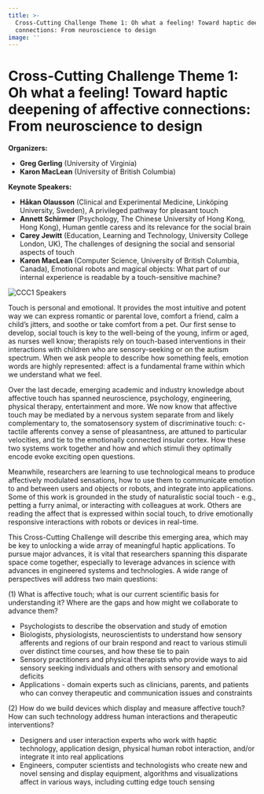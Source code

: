```yaml
---
title: >-
  Cross-Cutting Challenge Theme 1: Oh what a feeling! Toward haptic deepening of affective
  connections: From neuroscience to design
image: ''
---
```

# Cross-Cutting Challenge Theme 1: Oh what a feeling! Toward haptic deepening of affective connections: From neuroscience to design

**Organizers:**

* **Greg Gerling** (University of Virginia)
* **Karon MacLean** (University of British Columbia)

**Keynote Speakers:**

* **Håkan Olausson** (Clinical and Experimental Medicine, Linköping University, Sweden), A privileged pathway for pleasant touch
* **Annett Schirmer** (Psychology, The Chinese University of Hong Kong, Hong Kong), Human gentle caress and its relevance for the social brain
* **Carey Jewitt** (Education, Learning and Technology, University College London, UK), The challenges of designing the social and sensorial aspects of touch
* **Karon MacLean** (Computer Science, University of British Columbia, Canada), Emotional robots and magical objects: What part of our internal experience is readable by a touch-sensitive machine?

![](/img/ccc1.jpg "CCC1 Speakers")

Touch is personal and emotional. It provides the most intuitive and potent way we can express romantic or parental love, comfort a friend, calm a child’s jitters, and soothe or take comfort from a pet. Our first sense to develop, social touch is key to the well-being of the young, infirm or aged, as nurses well know; therapists rely on touch-based interventions in their interactions with children who are sensory-seeking or on the autism spectrum. When we ask people to describe how something feels, emotion words are highly represented: affect is a fundamental frame within which we understand what we feel.

Over the last decade, emerging academic and industry knowledge about affective touch has spanned neuroscience, psychology, engineering, physical therapy, entertainment and more. We now know that affective touch may be mediated by a nervous system separate from and likely complementary to, the somatosensory system of discriminative touch: c-tactile afferents convey a sense of pleasantness, are attuned to particular velocities, and tie to the emotionally connected insular cortex. How these two systems work together and how and which stimuli they optimally encode evoke exciting open questions.

Meanwhile, researchers are learning to use technological means to produce affectively modulated sensations, how to use them to communicate emotion to and between users and objects or robots, and integrate into applications. Some of this work is grounded in the study of naturalistic social touch - e.g., petting a furry animal, or interacting with colleagues at work. Others are reading the affect that is expressed within social touch, to drive emotionally responsive interactions with robots or devices in real-time.

This Cross-Cutting Challenge will describe this emerging area, which may be key to unlocking a wide array of meaningful haptic applications. To pursue major advances, it is vital that researchers spanning this disparate space come together, especially to leverage advances in science with advances in engineered systems and technologies. A wide range of perspectives will address two main questions:

(1) What is affective touch; what is our current scientific basis for understanding it? Where are the gaps and how might we collaborate to advance them?

* Psychologists to describe the observation and study of emotion
* Biologists, physiologists, neuroscientists to understand how sensory afferents and regions of our brain respond and react to various stimuli over distinct time courses, and how these tie to pain
* Sensory practitioners and physical therapists who provide ways to aid sensory seeking individuals and others with sensory and emotional deficits
* Applications - domain experts such as clinicians, parents, and patients who can convey therapeutic and communication issues and constraints 

(2) How do we build devices which display and measure affective touch? How can such technology address human interactions and therapeutic interventions?

* Designers and user interaction experts who work with haptic technology, application design, physical human robot interaction, and/or integrate it into real applications
* Engineers, computer scientists and technologists who create new and novel sensing and display equipment, algorithms and visualizations affect in various ways, including cutting edge touch sensing

